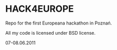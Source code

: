 HACK4EUROPE
===========
Repo for the first Europeana hackathon in Poznań.

All my code is licensed under BSD license.

07-08.06.2011
